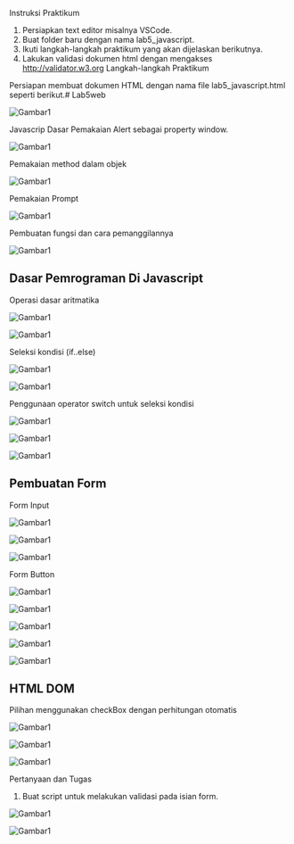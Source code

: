 Instruksi Praktikum
1. Persiapkan text editor misalnya VSCode.
2. Buat folder baru dengan nama lab5_javascript.
3. Ikuti langkah-langkah praktikum yang akan dijelaskan berikutnya.
4. Lakukan validasi dokumen html dengan mengakses http://validator.w3.org
Langkah-langkah Praktikum


Persiapan membuat dokumen HTML dengan nama file lab5_javascript.html seperti berikut.# Lab5web

![Gambar1](screenshot/ss1.png) 

Javascrip Dasar
Pemakaian Alert sebagai property window.

![Gambar1](screenshot/ss2.png) 

Pemakaian method dalam objek

![Gambar1](screenshot/ss3.png)

Pemakaian Prompt

![Gambar1](screenshot/ss4.png)

Pembuatan fungsi dan cara pemanggilannya


![Gambar1](screenshot/ss5.png)

## Dasar Pemrograman Di Javascript
Operasi dasar aritmatika

![Gambar1](screenshot/ss6.png)

![Gambar1](screenshot/ss7.png)

Seleksi kondisi (if..else)

![Gambar1](screenshot/ss8.png)

![Gambar1](screenshot/ss9.png)

Penggunaan operator switch untuk seleksi kondisi

![Gambar1](screenshot/ss10.png)

![Gambar1](screenshot/ss11.png)

![Gambar1](screenshot/ss12.png)

## Pembuatan Form
Form Input


![Gambar1](screenshot/ss13.png)


![Gambar1](screenshot/ss14.png)


![Gambar1](screenshot/ss15.png)

Form Button


![Gambar1](screenshot/ss16.png)

![Gambar1](screenshot/ss17.png)

![Gambar1](screenshot/ss18.png)

![Gambar1](screenshot/ss19.png)

![Gambar1](screenshot/ss20.png)

## HTML DOM
Pilihan menggunakan checkBox dengan perhitungan otomatis


![Gambar1](screenshot/ss21.png)


![Gambar1](screenshot/ss22.png)


![Gambar1](screenshot/ss23.png)

Pertanyaan dan Tugas
1. Buat script untuk melakukan validasi pada isian form.


![Gambar1](screenshot/ss24.png)


![Gambar1](screenshot/ss25.png)